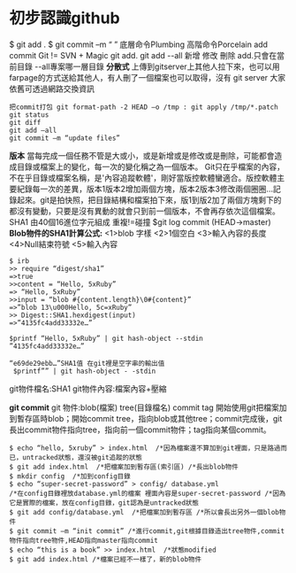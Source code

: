 初步認識github
====
$ git add .
$ git commit –m “ ”
底層命令Plumbing
高階命令Porcelain add commit
Git != SVN + Magic
git add. git add --all 新增 修改 刪除
add.只會在當前目錄 --all專案哪一層目錄
**分散式**
上傳到gitserver上其他人拉下來，也可以用farpage的方式送給其他人，有人刪了一個檔案也可以取得，沒有 git server 大家依舊可透過網路交換資訊
```
把commit打包 git format-path -2 HEAD –o /tmp : git apply /tmp/*.patch
git status
git diff 
git add –all
git commit –m “update files”
```
**版本**
當每完成一個任務不管是大或小，或是新增或是修改或是刪除，可能都會造成目錄或檔案上的變化，每一次的變化稱之為一個版本。
Git只在乎檔案的內容，不在乎目錄或檔案名稱，是'內容追蹤軟體'，剛好當版控軟體蠻適合。版控軟體主要紀錄每一次的差異，版本1版本2增加兩個方塊，版本2版本3修改兩個圈圈…記錄起來。git是拍快照，把目錄結構和檔案拍下來，版1到版2加了兩個方塊剩下的都沒有變動，只要是沒有異動的就會只到前一個版本，不會再存依次這個檔案。
SHA1 由40個16進位字元組成 重複!=碰撞
$git log
commit (HEAD->master)
**Blob物件的SHA1計算公式:**
<1>blob 字樣 <2>1個空白 <3>輸入內容的長度 <4>Null結束符號 <5>輸入內容
```
$ irb
>> require “digest/sha1”
=>true
>>content = “Hello, 5xRuby”
=> “Hello, 5xRuby”
>>input = “blob #{content.length}\0#{content}”
=>”blob 13\u000Hello, 5c=xRuby”
>> Digest::SHA1.hexdigest(input)
=>”4135fc4add33332e…”

$printf “Hello, 5xRuby” | git hash-object --stdin
”4135fc4add33332e…”

“e69de29ebb…”SHA1值 在git裡是空字串的輸出值
 $printf”” | git hash-object - -stdin
```
git物件檔名:SHA1
git物件內容:檔案內容+壓縮

**git commit**
git 物件:blob(檔案) tree(目錄檔名) commit tag
開始使用git把檔案加到暫存區時blob；開始commit tree，指向blob或其他tree；commit完成後，git 長出commit物件指向tree，指向前一個commit物件；tag指向某個commit。
```
$ echo “hello, 5xruby” > index.html  /*因為檔案還不算加到git裡面，只是路過而已，untracked狀態，還沒被git追蹤的狀態
$ git add index.html  /*把檔案加到暫存區(索引區) /*長出blob物件
$ mkdir config  /*加到config目錄
$ echo “super-secret-password” > config/ database.yml
/*在config目錄裡放database.yml的檔案 裡面內容是super-secret-password /*因為它是實際的檔案，放在config目錄，git認為是untracked狀態
$ git add config/database.yml  /*把檔案加到暫存區 /*所以會長出另外一個blob物件
$ git commit –m “init commit” /*進行commit,git根據目錄造出tree物件,commit物件指向tree物件,HEAD指向master指向commit
$ echo “this is a book” >> index.html  /*狀態modified
$ git add index.html /*檔案已經不一樣了，新的blob物件
```
